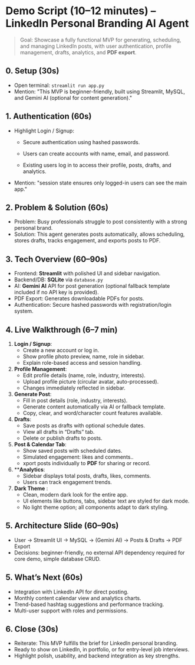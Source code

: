 # Demo Script (10–12 minutes) – LinkedIn Personal Branding AI Agent

> Goal: Showcase a fully functional MVP for generating, scheduling, and managing LinkedIn posts, with user authentication, profile management, drafts, analytics, and  **PDF export**.

## 0. Setup (30s)
- Open terminal: `streamlit run app.py`
- Mention: "This MVP is beginner-friendly, built using Streamlit, MySQL, and Gemini AI (optional for content generation)."

## 1. Authentication (60s)
- Highlight Login / Signup:
    - Secure authentication using hashed passwords.

    - Users can create accounts with name, email, and password.

    - Existing users log in to access their profile, posts, drafts, and analytics.

- Mention: "session state ensures only logged-in users can see the main app."


## 2. Problem & Solution (60s)
- Problem: Busy professionals struggle to post consistently with a strong personal brand.
- Solution: This agent generates posts automatically, allows scheduling, stores drafts, tracks engagement, and exports posts to PDF.

## 3. Tech Overview (60–90s)
- Frontend: **Streamlit** with polished UI and sidebar navigation.
- Backend/DB: **SQLite** via `database.py`
- AI: **Gemini AI** API for post generation (optional fallback template included if no API key is provided).
- PDF Export: Generates downloadable PDFs for posts.
- Authentication: Secure hashed passwords with registration/login system.

## 4. Live Walkthrough (6–7 min)

1. **Login / Signup**:
   - Create a new account or log in.
   - Show profile photo preview, name, role in sidebar.
   - Explain role-based access and session handling.
2. **Profile Management**: 
   - Edit profile details (name, role, industry, interests).
   - Upload profile picture (circular avatar, auto-processed).
   - Changes immediately reflected in sidebar.
3. **Generate Post**: 
   - Fill in post details (role, industry, interests).
   -  Generate content automatically via AI or fallback template.
   - Copy, clear, and word/character count features available.
4. **Drafts**:
   - Save posts as drafts with optional schedule dates.
   - View all drafts in “Drafts” tab.
   - Delete or publish drafts to posts.    
5. **Post & Calendar Tab**:
   - Show saved posts with scheduled dates.
   - Simulated engagement: likes and comments..
   - xport posts individually to **PDF** for sharing or record.
6. ****Analytics**:
   - Sidebar displays total posts, drafts, likes, comments.
   - Users can track engagement trends.
7. **Dark Theme** :
   - Clean, modern dark look for the entire app.
   - UI elements like buttons, tabs, sidebar text are styled for dark mode.
   - No light theme option; all components adapt to dark styling.


## 5. Architecture Slide (60–90s)
- User → Streamlit UI → MySQL → (Gemini AI) → Posts & Drafts → PDF Export
- Decisions: beginner-friendly, no external API dependency required for core demo, simple database CRUD.

## 5. What’s Next (60s)
- Integration with LinkedIn API for direct posting.
- Monthly content calendar view and analytics charts.
- Trend-based hashtag suggestions and performance tracking.
- Multi-user support with roles and permissions.

## 6. Close (30s)
- Reiterate: This MVP fulfills the brief for LinkedIn personal branding.
- Ready to show on LinkedIn, in portfolio, or for entry-level job interviews.
- Highlight polish, usability, and backend integration as key strengths.


